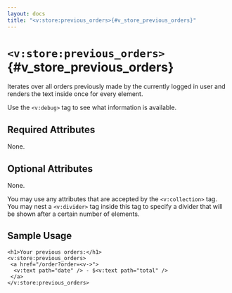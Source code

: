 ```yaml
---
layout: docs
title: "<v:store:previous_orders>{#v_store_previous_orders}"
---
```


# `<v:store:previous_orders>`{#v_store_previous_orders}

Iterates over all orders previously made by the currently logged in user
and renders the text inside once for every element.

Use the `<v:debug>` tag to see what information is available.

## Required Attributes

None.

## Optional Attributes

None.

You may use any attributes that are accepted by the `<v:collection>`
tag. You may nest a `<v:divider>` tag inside this tag to specify a
divider that will be shown after a certain number of elements.

## Sample Usage

    <h1>Your previous orders:</h1>
    <v:store:previous_orders>
     <a href="/order?order=<v->">
      <v:text path="date" /> - $<v:text path="total" />
     </a>
    </v:store:previous_orders>

